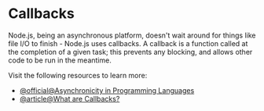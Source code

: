 # Callbacks

Node.js, being an asynchronous platform, doesn't wait around for things like file I/O to finish - Node.js uses callbacks. A callback is a function called at the completion of a given task; this prevents any blocking, and allows other code to be run in the meantime.

Visit the following resources to learn more:

- [@official@Asynchronicity in Programming Languages](https://nodejs.org/en/learn/asynchronous-work/javascript-asynchronous-programming-and-callbacks)
- [@article@What are Callbacks?](https://developer.mozilla.org/en-US/docs/Glossary/Callback_function)
